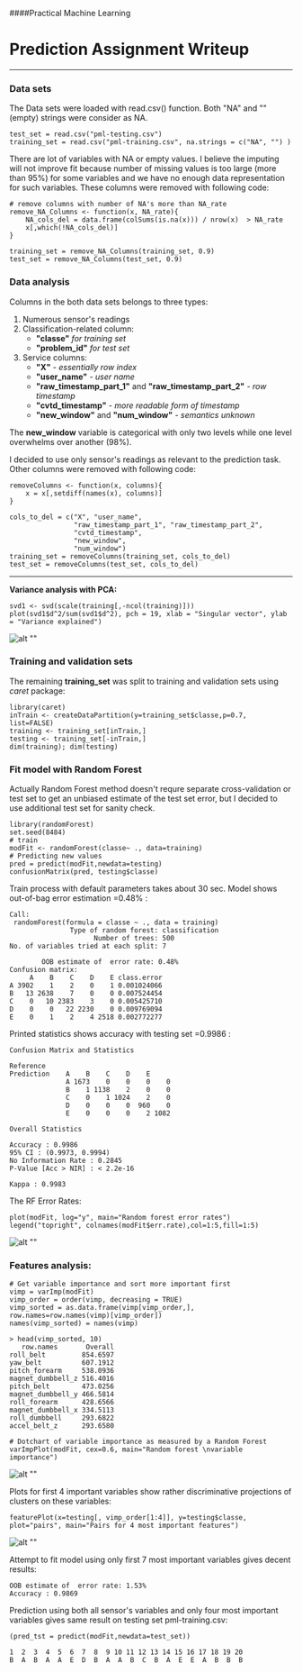####Practical Machine Learning

# Prediction Assignment Writeup

------

### Data sets


The Data sets were loaded with read.csv() function. Both "NA" and "" (empty) strings were consider as NA.

    test_set = read.csv("pml-testing.csv")
    training_set = read.csv("pml-training.csv", na.strings = c("NA", "") )


There are lot of variables with NA or empty values. I believe the imputing will not improve fit because number of missing values is too large (more than 95%) for some variables and we have no enough data representation for such variables.
These columns were removed with following code:

    # remove columns with number of NA's more than NA_rate
    remove_NA_Columns <- function(x, NA_rate){
        NA_cols_del = data.frame(colSums(is.na(x))) / nrow(x)  > NA_rate
        x[,which(!NA_cols_del)]
    }
    
    training_set = remove_NA_Columns(training_set, 0.9)
    test_set = remove_NA_Columns(test_set, 0.9)


### Data analysis

Columns in the both data sets belongs to three types:

1. Numerous sensor's readings
2. Classification-related column:
    + **"classe"** *for training set*
    + **"problem_id"** *for test set*
3. Service columns:
    + **"X"**               *- essentially row index*
    + **"user_name"**       *- user name*
    + **"raw_timestamp_part_1"** and **"raw_timestamp_part_2"** *- row timestamp*
    + **"cvtd_timestamp"**  *- more readable form of timestamp*
    + **"new_window"** and **"num_window"** *- semantics unknown*
    

The **new_window** variable is categorical with only two levels while one level overwhelms over another (98%).

I decided to use only sensor's readings as relevant to the prediction task. Other columns were removed with following code:


    removeColumns <- function(x, columns){
        x = x[,setdiff(names(x), columns)]
    }
    
    cols_to_del = c("X", "user_name", 
                    "raw_timestamp_part_1", "raw_timestamp_part_2", 
                    "cvtd_timestamp", 
                    "new_window", 
                    "num_window")
    training_set = removeColumns(training_set, cols_to_del)
    test_set = removeColumns(test_set, cols_to_del)



------
**Variance analysis with PCA:**

    svd1 <- svd(scale(training[,-ncol(training)]))
    plot(svd1$d^2/sum(svd1$d^2), pch = 19, xlab = "Singular vector", ylab = "Variance explained")

![alt ""](pca_variance.png)


### Training and validation sets

The remaining **training_set** was split to training and validation sets using *caret* package:

    library(caret)
    inTrain <- createDataPartition(y=training_set$classe,p=0.7, list=FALSE)
    training <- training_set[inTrain,]
    testing <- training_set[-inTrain,]
    dim(training); dim(testing)


### Fit model with Random Forest

Actually Random Forest method doesn't requre separate cross-validation or test set to get an unbiased estimate of the test set error, but I decided to use additional test set for sanity check.


    library(randomForest)
    set.seed(8484)
    # train 
    modFit <- randomForest(classe~ ., data=training)
    # Predicting new values
    pred = predict(modFit,newdata=testing)
    confusionMatrix(pred, testing$classe)

Train process with default parameters takes about 30 sec.
Model shows out-of-bag error estimation  =0.48% :

    Call:
     randomForest(formula = classe ~ ., data = training) 
                   Type of random forest: classification
                         Number of trees: 500
    No. of variables tried at each split: 7
    
            OOB estimate of  error rate: 0.48%
    Confusion matrix:
         A    B    C    D    E class.error
    A 3902    1    2    0    1 0.001024066
    B   13 2638    7    0    0 0.007524454
    C    0   10 2383    3    0 0.005425710
    D    0    0   22 2230    0 0.009769094
    E    0    1    2    4 2518 0.002772277

Printed statistics shows accuracy with testing set =0.9986 :

    Confusion Matrix and Statistics
    
    Reference
    Prediction    A    B    C    D    E
                  A 1673    0    0    0    0
                  B    1 1138    2    0    0
                  C    0    1 1024    2    0
                  D    0    0    0  960    0
                  E    0    0    0    2 1082
    
    Overall Statistics
    
    Accuracy : 0.9986
    95% CI : (0.9973, 0.9994)
    No Information Rate : 0.2845
    P-Value [Acc > NIR] : < 2.2e-16
    
    Kappa : 0.9983


The RF Error Rates:

    plot(modFit, log="y", main="Random forest error rates")
    legend("topright", colnames(modFit$err.rate),col=1:5,fill=1:5)

![alt ""](RF_err_rate.png )


### Features analysis:


    # Get variable importance and sort more important first
    vimp = varImp(modFit)
    vimp_order = order(vimp, decreasing = TRUE)
    vimp_sorted = as.data.frame(vimp[vimp_order,], row.names=row.names(vimp)[vimp_order])
    names(vimp_sorted) = names(vimp)

```
> head(vimp_sorted, 10)
   row.names       Overall
roll_belt         854.6597
yaw_belt          607.1912
pitch_forearm     538.0936
magnet_dumbbell_z 516.4016
pitch_belt        473.0256
magnet_dumbbell_y 466.5814
roll_forearm      428.6566
magnet_dumbbell_x 334.5113
roll_dumbbell     293.6822
accel_belt_z      293.6580
```


    # Dotchart of variable importance as measured by a Random Forest
    varImpPlot(modFit, cex=0.6, main="Random forest \nvariable importance")

![alt ""](var_imp.png)


Plots for first 4 important variables show rather discriminative projections of clusters on these variables:

    featurePlot(x=testing[, vimp_order[1:4]], y=testing$classe, plot="pairs", main="Pairs for 4 most important features")


![alt ""](Pairs_4_most_imp_var.png)



Attempt to fit model using only first 7 most important variables gives decent results: 

    OOB estimate of  error rate: 1.53%
    Accuracy : 0.9869


Prediction using both all sensor's variables and only four most important variables gives same result on testing set pml-training.csv:

    (pred_tst = predict(modFit,newdata=test_set))

    1  2  3  4  5  6  7  8  9 10 11 12 13 14 15 16 17 18 19 20
    B  A  B  A  A  E  D  B  A  A  B  C  B  A  E  E  A  B  B  B

